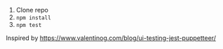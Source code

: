 1. Clone repo
2. `npm install`
3. `npm test`


Inspired by https://www.valentinog.com/blog/ui-testing-jest-puppetteer/
